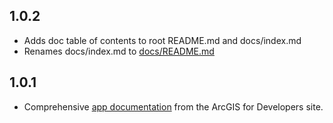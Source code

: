 ## 1.0.2

- Adds doc table of contents to root README.md and docs/index.md
- Renames docs/index.md to [docs/README.md](/docs/README.md)

## 1.0.1

- Comprehensive [app documentation](/docs/README.md) from the ArcGIS for Developers site.
